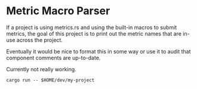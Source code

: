 # Metric Macro Parser
If a project is using metrics.rs and using the built-in macros to submit
metrics, the goal of this project is to print out the metric names that are
in-use across the project.

Eventually it would be nice to format this in some way or use it to audit that
component comments are up-to-date.

Currently not really working.

```
cargo run -- $HOME/dev/my-project
```
